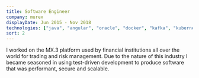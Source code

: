 ```yaml
---
title: Software Engineer
company: murex
displayDate: Jun 2015 - Nov 2018
technologies: ["java", "angular", "oracle", "docker", "kafka", "kubernetes"]
sort: 2
---
```


I worked on the MX.3 platform used by financial institutions all over the world for trading and risk management. Due to the nature of this industry I became seasoned in using test-driven development to produce software that was performant, secure and scalable.
